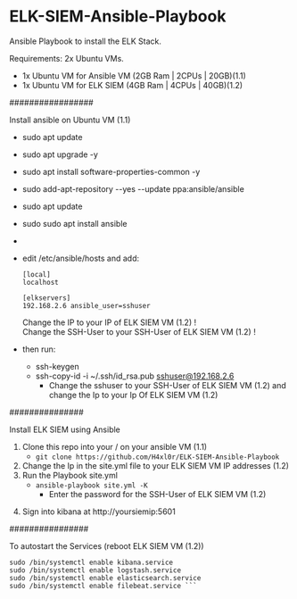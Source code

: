 # ELK-SIEM-Ansible-Playbook
Ansible Playbook to install the ELK Stack.

Requirements:
2x Ubuntu VMs.
  * 1x Ubuntu VM for Ansible VM (2GB Ram | 2CPUs | 20GB)(1.1)
  * 1x Ubuntu VM for ELK SIEM (4GB Ram | 4CPUs | 40GB)(1.2)


#################

Install ansible on Ubuntu VM (1.1)
  * sudo apt update
  * sudo apt upgrade -y 
  * sudo apt install software-properties-common -y
  * sudo add-apt-repository --yes --update ppa:ansible/ansible
  * sudo apt update
  * sudo sudo apt install ansible
  * 
  * edit /etc/ansible/hosts and add:
    ```
    [local]
    localhost

    [elkservers]
    192.168.2.6 ansible_user=sshuser
    ```
    Change the IP to your IP of ELK SIEM VM (1.2) ! <br>
    Change the SSH-User to your SSH-User of ELK SIEM VM (1.2) !
    
  * then run:
    * ssh-keygen
    * ssh-copy-id -i ~/.ssh/id_rsa.pub sshuser@192.168.2.6 
      * Change the sshuser to your SSH-User of ELK SIEM VM (1.2) and change the Ip to your Ip Of ELK SIEM VM (1.2)
    
###############

Install ELK SIEM using Ansible
  1. Clone this repo into your / on your ansible VM (1.1)
     * `git clone https://github.com/H4xl0r/ELK-SIEM-Ansible-Playbook`
  2. Change the Ip in the site.yml file to your ELK SIEM VM IP addresses (1.2) 
  3. Run the Playbook site.yml
      * `ansible-playbook site.yml -K`
        * Enter the password for the SSH-User of ELK SIEM VM (1.2)
  4) Sign into kibana at http://yoursiemip:5601

################

To autostart the Services (reboot ELK SIEM VM (1.2))
``` sudo /bin/systemctl daemon-reload
sudo /bin/systemctl enable kibana.service
sudo /bin/systemctl enable logstash.service
sudo /bin/systemctl enable elasticsearch.service
sudo /bin/systemctl enable filebeat.service ```
